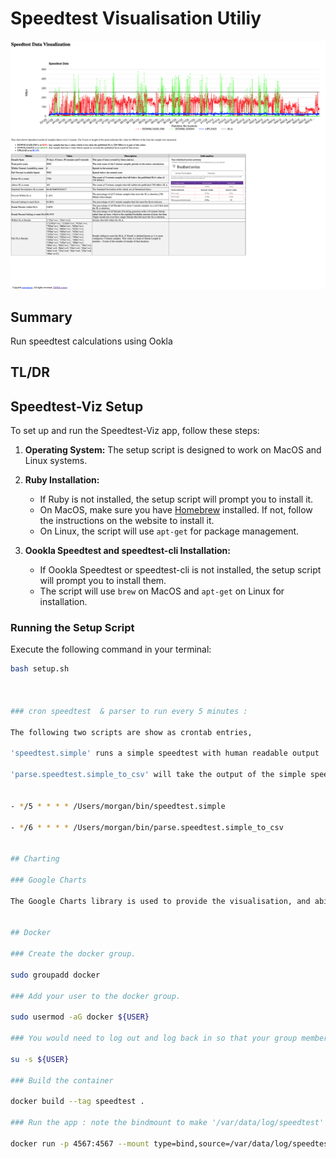# Speedtest Visualisation Utiliy
![Sppedtest Visualisation](https://github.com/morganism/speedtest-viz/blob/master/images/page_speedtest-viz_app_mainpage.png?raw=true)

## Summary

Run speedtest calculations using Ookla 


## TL/DR

## Speedtest-Viz Setup

To set up and run the Speedtest-Viz app, follow these steps:

1. **Operating System:** The setup script is designed to work on MacOS and Linux systems.

2. **Ruby Installation:**
   - If Ruby is not installed, the setup script will prompt you to install it.
   - On MacOS, make sure you have [Homebrew](https://brew.sh/) installed. If not, follow the instructions on the website to install it.
   - On Linux, the script will use `apt-get` for package management.

3. **Oookla Speedtest and speedtest-cli Installation:**
   - If Oookla Speedtest or speedtest-cli is not installed, the setup script will prompt you to install them.
   - The script will use `brew` on MacOS and `apt-get` on Linux for installation.

### Running the Setup Script

Execute the following command in your terminal:

```bash
bash setup.sh



### cron speedtest  & parser to run every 5 minutes : 

The following two scripts are show as crontab entries, 

'speedtest.simple' runs a simple speedtest with human readable output

'parse.speedtest.simple_to_csv' will take the output of the simple speedtest and creates a 'speedtest.csv' file that is read by 'app.rb' to plot data


- */5 * * * * /Users/morgan/bin/speedtest.simple

- */6 * * * * /Users/morgan/bin/parse.speedtest.simple_to_csv


## Charting

### Google Charts

The Google Charts library is used to provide the visualisation, and abillity to zoom into a selected subsection of the chart


## Docker

### Create the docker group.

sudo groupadd docker

### Add your user to the docker group.

sudo usermod -aG docker ${USER}

### You would need to log out and log back in so that your group membership is re-evaluated or type the following command:

su -s ${USER}

### Build the container

docker build --tag speedtest .

### Run the app : note the bindmount to make '/var/data/log/speedtest' directory available to the running container

docker run -p 4567:4567 --mount type=bind,source=/var/data/log/speedtest,target=/var/data/log/speedtest speedtest
